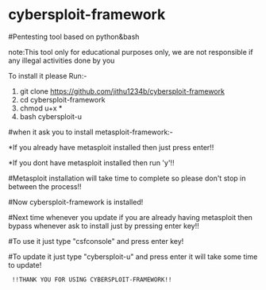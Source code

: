 # cybersploit-framework
#Pentesting tool based on python&bash

 note:This tool only for educational purposes only,
 we are not responsible if any illegal activities done by you

To install it please Run:-
1. git clone https://github.com/jithu1234b/cybersploit-framework
2. cd cybersploit-framework
3. chmod u+x *
4. bash cybersploit-u

#when it ask you to install metasploit-framework:-

*If you already have metasploit installed then just press enter!!

*If you dont have metasploit installed then run 'y'!!

#Metasploit installation will take time to complete so please don't stop in between the process!!

#Now cybersploit-framework is installed!

#Next time whenever you update if you are already having metasploit then bypass whenever ask to install just by pressing enter key!!

#To use it just type "csfconsole" and press enter key!

#To update it just type "cybersploit-u" and press enter
it will take some time to update!

     !!THANK YOU FOR USING CYBERSPLOIT-FRAMEWORK!!
